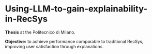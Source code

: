 # Using-LLM-to-gain-explainability-in-RecSys
**Thesis** at the Politecnico di Milano. 

**Objective:** to achieve performance comparable to traditional RecSys, improving user satisfaction through explanations.
